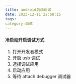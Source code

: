 ```yaml
---
title: android启动调试
date: 2023-12-11 22:58:15
tags:
category:调试
---
```


#### **冷启动开启调试方式**

1. 打开开发者模式
2. 开启 usb 调试
3. 选择调试应用
4. 启动应用
5. 等待 attach debugger 调试器
